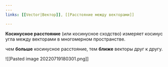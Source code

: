 ```yaml
---
---
links: [[Vector|Вектор]], [[Расстояние между векторами]]

---
```


**Косинусное расстояние** (или косинусное сходство) измеряет косинус угла между векторами в многомерном пространстве.

чем **больше** косинусное расстояние, тем **ближе** векторы друг к другу.

![[Pasted image 20220719180301.png]]